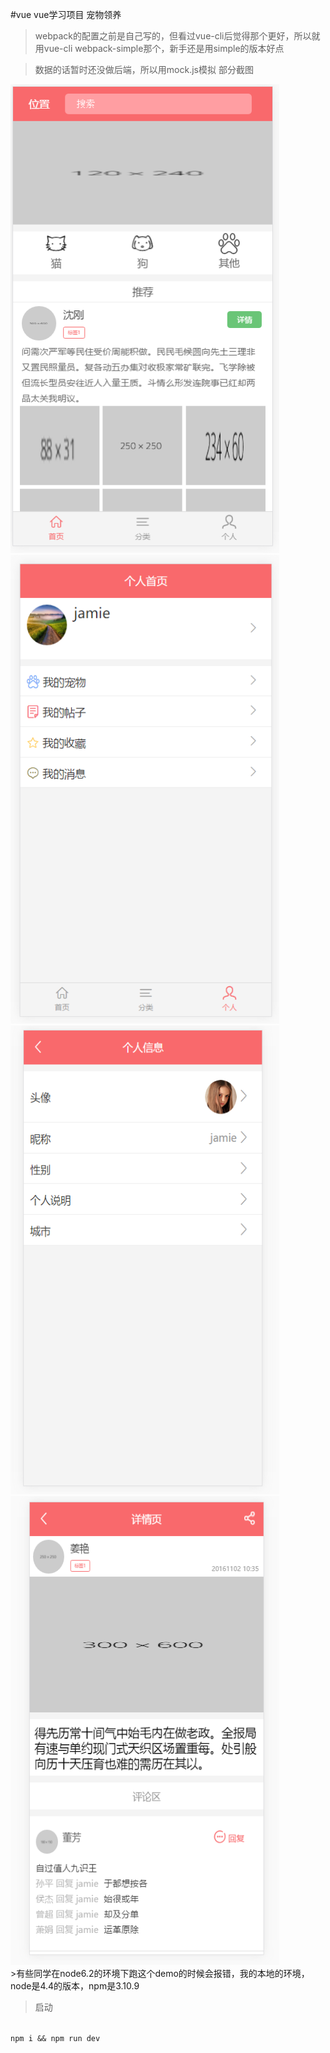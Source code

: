 #vue
vue学习项目 宠物领养

>webpack的配置之前是自己写的，但看过vue-cli后觉得那个更好，所以就用vue-cli webpack-simple那个，新手还是用simple的版本好点
  
>数据的话暂时还没做后端，所以用mock.js模拟
部分截图

<img src="doc/img1.png"  width="430" height="750">
<img src="doc/img2.png"  width="430" height="750">
<img src="doc/img3.png"  width="430" height="750">
<img src="doc/img4.png"  width="430" height="750">
<br>
>有些同学在node6.2的环境下跑这个demo的时候会报错，我的本地的环境，node是4.4的版本，npm是3.10.9

>启动

<code>
npm i && npm run dev
</code>
